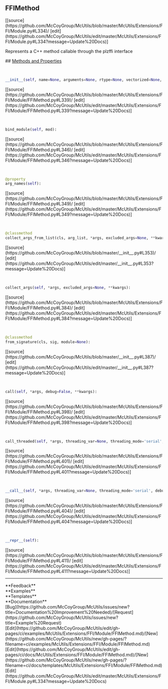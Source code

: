 ## <a id="McUtils.McUtils.Extensions.FFI.Module.FFIMethod">FFIMethod</a> 

<div class="docs-source-link" markdown="1">
[[source](https://github.com/McCoyGroup/McUtils/blob/master/McUtils/Extensions/FFI/Module.py#L334)/
[edit](https://github.com/McCoyGroup/McUtils/edit/master/McUtils/Extensions/FFI/Module.py#L334?message=Update%20Docs)]
</div>

Represents a C++ method callable through the plzffi interface







<div class="collapsible-section">
 <div class="collapsible-section collapsible-section-header" markdown="1">
## <a class="collapse-link" data-toggle="collapse" href="#methods" markdown="1"> Methods and Properties</a> <a class="float-right" data-toggle="collapse" href="#methods"><i class="fa fa-chevron-down"></i></a>
 </div>
 <div class="collapsible-section collapsible-section-body collapse show" id="methods" markdown="1">
 
<a id="McUtils.McUtils.Extensions.FFI.Module.FFIMethod.__init__" class="docs-object-method">&nbsp;</a> 
```python
__init__(self, name=None, arguments=None, rtype=None, vectorized=None, module=None): 
```
<div class="docs-source-link" markdown="1">
[[source](https://github.com/McCoyGroup/McUtils/blob/master/McUtils/Extensions/FFI/Module/FFIMethod.py#L339)/
[edit](https://github.com/McCoyGroup/McUtils/edit/master/McUtils/Extensions/FFI/Module/FFIMethod.py#L339?message=Update%20Docs)]
</div>


<a id="McUtils.McUtils.Extensions.FFI.Module.FFIMethod.bind_module" class="docs-object-method">&nbsp;</a> 
```python
bind_module(self, mod): 
```
<div class="docs-source-link" markdown="1">
[[source](https://github.com/McCoyGroup/McUtils/blob/master/McUtils/Extensions/FFI/Module/FFIMethod.py#L346)/
[edit](https://github.com/McCoyGroup/McUtils/edit/master/McUtils/Extensions/FFI/Module/FFIMethod.py#L346?message=Update%20Docs)]
</div>


<a id="McUtils.McUtils.Extensions.FFI.Module.FFIMethod.arg_names" class="docs-object-method">&nbsp;</a> 
```python
@property
arg_names(self): 
```
<div class="docs-source-link" markdown="1">
[[source](https://github.com/McCoyGroup/McUtils/blob/master/McUtils/Extensions/FFI/Module/FFIMethod.py#L349)/
[edit](https://github.com/McCoyGroup/McUtils/edit/master/McUtils/Extensions/FFI/Module/FFIMethod.py#L349?message=Update%20Docs)]
</div>


<a id="McUtils.McUtils.Extensions.FFI.Module.FFIMethod.collect_args_from_list" class="docs-object-method">&nbsp;</a> 
```python
@classmethod
collect_args_from_list(cls, arg_list, *args, excluded_args=None, **kwargs): 
```
<div class="docs-source-link" markdown="1">
[[source](https://github.com/McCoyGroup/McUtils/blob/master/__init__.py#L353)/
[edit](https://github.com/McCoyGroup/McUtils/edit/master/__init__.py#L353?message=Update%20Docs)]
</div>


<a id="McUtils.McUtils.Extensions.FFI.Module.FFIMethod.collect_args" class="docs-object-method">&nbsp;</a> 
```python
collect_args(self, *args, excluded_args=None, **kwargs): 
```
<div class="docs-source-link" markdown="1">
[[source](https://github.com/McCoyGroup/McUtils/blob/master/McUtils/Extensions/FFI/Module/FFIMethod.py#L384)/
[edit](https://github.com/McCoyGroup/McUtils/edit/master/McUtils/Extensions/FFI/Module/FFIMethod.py#L384?message=Update%20Docs)]
</div>


<a id="McUtils.McUtils.Extensions.FFI.Module.FFIMethod.from_signature" class="docs-object-method">&nbsp;</a> 
```python
@classmethod
from_signature(cls, sig, module=None): 
```
<div class="docs-source-link" markdown="1">
[[source](https://github.com/McCoyGroup/McUtils/blob/master/__init__.py#L387)/
[edit](https://github.com/McCoyGroup/McUtils/edit/master/__init__.py#L387?message=Update%20Docs)]
</div>


<a id="McUtils.McUtils.Extensions.FFI.Module.FFIMethod.call" class="docs-object-method">&nbsp;</a> 
```python
call(self, *args, debug=False, **kwargs): 
```
<div class="docs-source-link" markdown="1">
[[source](https://github.com/McCoyGroup/McUtils/blob/master/McUtils/Extensions/FFI/Module/FFIMethod.py#L398)/
[edit](https://github.com/McCoyGroup/McUtils/edit/master/McUtils/Extensions/FFI/Module/FFIMethod.py#L398?message=Update%20Docs)]
</div>


<a id="McUtils.McUtils.Extensions.FFI.Module.FFIMethod.call_threaded" class="docs-object-method">&nbsp;</a> 
```python
call_threaded(self, *args, threading_var=None, threading_mode='serial', debug=False, **kwargs): 
```
<div class="docs-source-link" markdown="1">
[[source](https://github.com/McCoyGroup/McUtils/blob/master/McUtils/Extensions/FFI/Module/FFIMethod.py#L401)/
[edit](https://github.com/McCoyGroup/McUtils/edit/master/McUtils/Extensions/FFI/Module/FFIMethod.py#L401?message=Update%20Docs)]
</div>


<a id="McUtils.McUtils.Extensions.FFI.Module.FFIMethod.__call__" class="docs-object-method">&nbsp;</a> 
```python
__call__(self, *args, threading_var=None, threading_mode='serial', debug=False, **kwargs): 
```
<div class="docs-source-link" markdown="1">
[[source](https://github.com/McCoyGroup/McUtils/blob/master/McUtils/Extensions/FFI/Module/FFIMethod.py#L404)/
[edit](https://github.com/McCoyGroup/McUtils/edit/master/McUtils/Extensions/FFI/Module/FFIMethod.py#L404?message=Update%20Docs)]
</div>


<a id="McUtils.McUtils.Extensions.FFI.Module.FFIMethod.__repr__" class="docs-object-method">&nbsp;</a> 
```python
__repr__(self): 
```
<div class="docs-source-link" markdown="1">
[[source](https://github.com/McCoyGroup/McUtils/blob/master/McUtils/Extensions/FFI/Module/FFIMethod.py#L411)/
[edit](https://github.com/McCoyGroup/McUtils/edit/master/McUtils/Extensions/FFI/Module/FFIMethod.py#L411?message=Update%20Docs)]
</div>
 </div>
</div>












---


<div markdown="1" class="text-secondary">
<div class="container">
  <div class="row">
   <div class="col" markdown="1">
**Feedback**   
</div>
   <div class="col" markdown="1">
**Examples**   
</div>
   <div class="col" markdown="1">
**Templates**   
</div>
   <div class="col" markdown="1">
**Documentation**   
</div>
   <div class="col" markdown="1">
   
</div>
   <div class="col" markdown="1">
   
</div>
   <div class="col" markdown="1">
   
</div>
</div>
  <div class="row">
   <div class="col" markdown="1">
[Bug](https://github.com/McCoyGroup/McUtils/issues/new?title=Documentation%20Improvement%20Needed)/[Request](https://github.com/McCoyGroup/McUtils/issues/new?title=Example%20Request)   
</div>
   <div class="col" markdown="1">
[Edit](https://github.com/McCoyGroup/McUtils/edit/gh-pages/ci/examples/McUtils/Extensions/FFI/Module/FFIMethod.md)/[New](https://github.com/McCoyGroup/McUtils/new/gh-pages/?filename=ci/examples/McUtils/Extensions/FFI/Module/FFIMethod.md)   
</div>
   <div class="col" markdown="1">
[Edit](https://github.com/McCoyGroup/McUtils/edit/gh-pages/ci/docs/McUtils/Extensions/FFI/Module/FFIMethod.md)/[New](https://github.com/McCoyGroup/McUtils/new/gh-pages/?filename=ci/docs/templates/McUtils/Extensions/FFI/Module/FFIMethod.md)   
</div>
   <div class="col" markdown="1">
[Edit](https://github.com/McCoyGroup/McUtils/edit/master/McUtils/Extensions/FFI/Module.py#L334?message=Update%20Docs)   
</div>
   <div class="col" markdown="1">
   
</div>
   <div class="col" markdown="1">
   
</div>
   <div class="col" markdown="1">
   
</div>
</div>
</div>
</div>